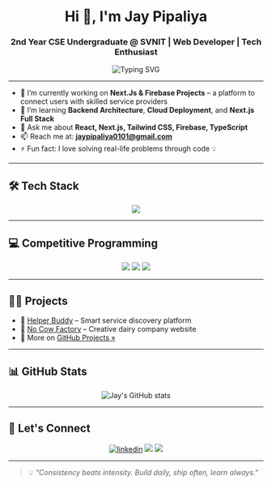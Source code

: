 <h1 align="center">Hi 👋, I'm Jay Pipaliya</h1>
<h3 align="center">2nd Year CSE Undergraduate @ SVNIT | Web Developer | Tech Enthusiast</h3>

<p align="center">
  <img src="https://readme-typing-svg.herokuapp.com?font=Fira+Code&pause=1000&center=true&width=435&lines=Frontend+Developer;Backend+Developer;MERN+Stack+Explorer;Love+to+Build+and+Break" alt="Typing SVG" />
</p>

---

- 🔭 I’m currently working on **Next.Js & Firebase Projects** – a platform to connect users with skilled service providers  
- 🌱 I’m learning **Backend Architecture**, **Cloud Deployment**, and **Next.js Full Stack**
- 💬 Ask me about **React, Next.js, Tailwind CSS, Firebase, TypeScript**
- 📫 Reach me at: **jaypipaliya0101@gmail.com**
- ⚡ Fun fact: I love solving real-life problems through code 💡

---

## 🛠️ Tech Stack
<p align="center">
  <img src="https://skillicons.dev/icons?i=js,ts,react,nextjs,nodejs,express,html,css,mongodb,firebase,git,github,vercel,tailwind" />
</p>

---

## 💻 Competitive Programming
<p align="center">
  <a href="https://leetcode.com/u/jay_pipaliya/" target="_blank"><img src="https://img.shields.io/badge/LeetCode-FFA116?style=for-the-badge&logo=leetcode&logoColor=black" /></a>
  <a href="https://www.codechef.com/users/rapid_hero_69" target="_blank"><img src="https://img.shields.io/badge/CodeChef-5B4638?style=for-the-badge&logo=codechef&logoColor=white" /></a>
  <a href="https://codeforces.com/profile/jay_69" target="_blank"><img src="https://img.shields.io/badge/Codeforces-1F8ACB?style=for-the-badge&logo=codeforces&logoColor=white" /></a>
</p>

---

## 🧑‍💻 Projects
- 🚀 [Helper Buddy](https://dudh-kela.netlify.app) – Smart service discovery platform  
- 🥛 [No Cow Factory](https://github.com/Purv-Kabaria/No-Cow-Factory) – Creative dairy company website  
- 🧪 More on [GitHub Projects »](https://github.com/jayp927)

---

## 📊 GitHub Stats
<p align="center">
  <img src="https://github-readme-stats.vercel.app/api?username=jayp927&show_icons=true&theme=radical" alt="Jay's GitHub stats" />
</p>

---

## 📌 Let's Connect
<p align="center">
  <a href="https://www.linkedin.com/in/jay-pipaliya-117369326/" target="blank"><img src="https://img.shields.io/badge/LinkedIn-blue?logo=linkedin&style=for-the-badge" alt="linkedin" /></a>
  <a href="mailto:jaypipaliya0101@gmail.com"><img src="https://img.shields.io/badge/Gmail-D14836?style=for-the-badge&logo=gmail&logoColor=white" /></a>
  <a href="https://jaypipaliya.vercel.app/"><img src="https://img.shields.io/badge/Portfolio-000?style=for-the-badge&logo=vercel&logoColor=white" /></a>
</p>

---

> 💡 *"Consistency beats intensity. Build daily, ship often, learn always."*
